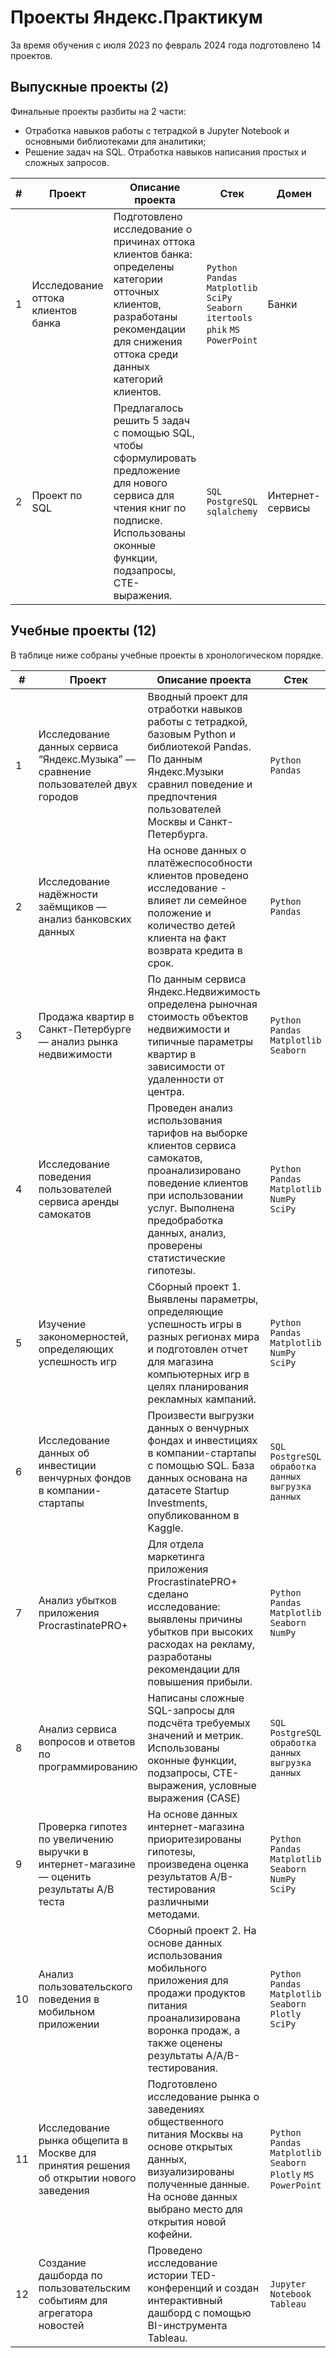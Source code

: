 # Проекты Яндекс.Практикум

За время обучения c июля 2023 по февраль 2024 года подготовлено 14 проектов.

## Выпускные проекты (2)
Финальные проекты разбиты на 2 части:
- Отработка навыков работы с тетрадкой в Jupyter Notebook и основными библиотеками для аналитики;
- Решение задач на SQL. Отработка навыков написания простых и сложных запросов.

| # | Проект |  Описание проекта  |  Стек  |  Домен  |
|----|---|---|---|---|
|  1  |  Исследование оттока клиентов банка |  Подготовлено исследование о причинах оттока клиентов банка: определены категории отточных клиентов, разработаны рекомендации для снижения оттока среди данных категорий клиентов.  |  `Python` `Pandas` `Matplotlib` `SciPy` `Seaborn` `itertools` `phik` `MS PowerPoint` |  Банки |
|  2  |  Проект по SQL |  Предлагалось решить 5 задач с помощью SQL, чтобы сформулировать предложение для нового сервиса для чтения книг по подписке. Использованы оконные функции, подзапросы, CTE-выражения.  |  `SQL` `PostgreSQL` `sqlalchemy` |  Интернет-сервисы |

## Учебные проекты (12)
В таблице ниже собраны учебные проекты в хронологическом порядке.

| # | Проект |  Описание проекта  |  Стек  |  Домен  |
|----|---|---|---|---|
|  1  |  Исследование данных сервиса “Яндекс.Музыка” — сравнение пользователей двух городов |  Вводный проект для отработки навыков работы с тетрадкой, базовым Python и библиотекой Pandas.<br>По данным Яндекс.Музыки сравнил поведение и предпочтения пользователей Москвы и Санкт-Петербурга.  |  `Python` `Pandas` |  Интернет-сервисы, Стримминговый сервис |
|  2  |  Исследование надёжности заёмщиков — анализ банковских данных |  На основе данных о платёжеспособности клиентов проведено исследование - влияет ли семейное положение и количество детей клиента на факт возврата кредита в срок.  |  `Python` `Pandas` |  Банки, кредитование |
|  3  |  Продажа квартир в Санкт-Петербурге — анализ рынка недвижимости |  По данным сервиса Яндекс.Недвижимость определена рыночная стоимость объектов недвижимости и типичные параметры квартир в зависимости от удаленности от центра.  |  `Python` `Pandas` `Matplotlib` `Seaborn` |  Банки, кредитование |
|  4  |  Исследование поведения пользователей сервиса аренды самокатов |  Проведен анализ использования тарифов на выборке клиентов сервиса самокатов, проанализировано поведение клиентов при использовании услуг. Выполнена предобработка данных, анализ, проверены статистические гипотезы.  |  `Python` `Pandas` `Matplotlib` `NumPy` `SciPy`  |  Телеком |
|  5  |  Изучение закономерностей, определяющих успешность игр |  Сборный проект 1. Выявлены параметры, определяющие успешность игры в разных регионах мира и подготовлен отчет для магазина компьютерных игр в целях планирования рекламных кампаний.  |  `Python` `Pandas` `Matplotlib` `NumPy` `SciPy`  |  Телеком |
|  6  |  Исследование данных об инвестиции венчурных фондов в компании-стартапы |  Произвести выгрузки данных о венчурных фондах и инвестициях в компании-стартапы с помощью SQL. База данных основана на датасете Startup Investments, опубликованном в Kaggle.  |  `SQL` `PostgreSQL` `обработка данных` `выгрузка данных`  |  Стартапы, Инвестиции |
|  7  |  Анализ убытков приложения ProcrastinatePRO+ |  Для отдела маркетинга приложения ProcrastinatePRO+ сделано исследование: выявлены причины убытков при высоких расходах на рекламу, разработаны рекомендации для повышения прибыли.  |  `Python` `Pandas` `Matplotlib` `Seaborn` `NumPy`  |  Интернет-сервисы, Стартапы |
|  8  |  Анализ сервиса вопросов и ответов по программированию |  Написаны сложные SQL-запросы для подсчёта требуемых значений и метрик. Использованы оконные функции, подзапросы, CTE-выражения, условные выражения (CASE)  |  `SQL` `PostgreSQL` `обработка данных` `выгрузка данных`  |  Интернет-сервисы |
|  9  |  Проверка гипотез по увеличению выручки в интернет-магазине — оценить результаты A/B теста |  На основе данных интернет-магазина приоритезированы гипотезы, произведена оценка результатов A/B-тестирования различными методами.  |  `Python` `Pandas` `Matplotlib` `Seaborn` `NumPy` `SciPy`  |  Интернет-магазин |
|  10  |  Анализ пользовательского поведения в мобильном приложении |  Сборный проект 2. На основе данных использования мобильного приложения для продажи продуктов питания проанализирована воронка продаж, а также оценены результаты A/A/B-тестирования.  |  `Python` `Pandas` `Matplotlib` `Seaborn` `Plotly` `SciPy`  |  Интернет-сервисы, стартапы |
|  11  |  Исследование рынка общепита в Москве для принятия решения об открытии нового заведения |  Подготовлено исследование рынка о заведениях общественного питания Москвы на основе открытых данных, визуализированы полученные данные. На основе данных выбрано место для открытия новой кофейни.  |  `Python` `Pandas` `Matplotlib` `Seaborn` `Plotly` `MS PowerPoint`  |  Стартапы, оффлайн |
|  12  |  Создание дашборда по пользовательским событиям для агрегатора новостей |  Проведено исследование истории TED-конференций и создан интерактивный дашборд с помощью BI-инструмента Tableau.  |  `Jupyter Notebook` `Tableau`  |  Стартапы |
